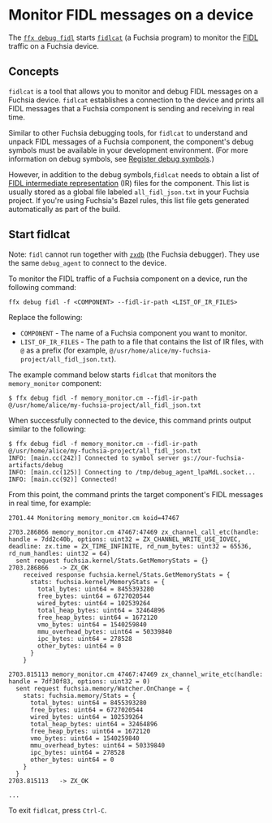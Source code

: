 # Monitor FIDL messages on a device

The [`ffx debug fidl`][ffx-debug-fidl] starts [`fidlcat`][fidlcat] (a
Fuchsia program) to monitor the [FIDL][fidl] traffic on a Fuchsia device.

## Concepts

`fidlcat` is a tool that allows you to monitor and debug FIDL messages
on a Fuchsia device. `fidlcat` establishes a connection to the device and
prints all FIDL messages that a Fuchsia component is sending and receiving
in real time.

Similar to other Fuchsia debugging tools, for
`fidlcat` to understand and unpack FIDL messages of a Fuchsia component,
the component's debug symbols must be available in your development
environment. (For more information on debug symbols, see
[Register debug symbols][register-debug-symbols].)

However, in addition to the debug symbols,`fidlcat` needs to obtain a list
of [FIDL intermediate representation][fidl-ir] (IR) files for the component.
This list is usually stored as a global file labeled `all_fidl_json.txt` in
your Fuchsia project. If you're using Fuchsia's Bazel rules, this list file
gets generated automatically as part of the build.

## Start fidlcat

Note: `fidl` cannot run together with [`zxdb`][zxdb] (the Fuchsia debugger).
They use the same `debug_agent` to connect to the device.

To monitor the FIDL traffic of a Fuchsia component on a device, run the
following command:

```posix-terminal
ffx debug fidl -f <COMPONENT> --fidl-ir-path <LIST_OF_IR_FILES>
```

Replace the following:

*   `COMPONENT` - The name of a Fuchsia component you want to monitor.
*   `LIST_OF_IR_FILES` - The path to a file that contains the list of
     IR files, with `@` as a prefix (for example,
     `@/usr/home/alice/my-fuchsia-project/all_fidl_json.txt`).

The example command below starts `fidlcat` that monitors the
`memory_monitor` component:

```none {:.devsite-disable-click-to-copy}
$ ffx debug fidl -f memory_monitor.cm --fidl-ir-path @/usr/home/alice/my-fuchsia-project/all_fidl_json.txt
```

When successfully connected to the device, this command prints output similar
to the following:

```none {:.devsite-disable-click-to-copy}
$ ffx debug fidl -f memory_monitor.cm --fidl-ir-path @/usr/home/alice/my-fuchsia-project/all_fidl_json.txt
INFO: [main.cc(242)] Connected to symbol server gs://our-fuchsia-artifacts/debug
INFO: [main.cc(125)] Connecting to /tmp/debug_agent_lpaMdL.socket...
INFO: [main.cc(92)] Connected!

```

From this point, the command prints the target component's FIDL messages
in real time, for example:

```none {:.devsite-disable-click-to-copy}
2701.44 Monitoring memory_monitor.cm koid=47467

2703.286866 memory_monitor.cm 47467:47469 zx_channel_call_etc(handle: handle = 7dd2c40b, options: uint32 = ZX_CHANNEL_WRITE_USE_IOVEC, deadline: zx.time = ZX_TIME_INFINITE, rd_num_bytes: uint32 = 65536, rd_num_handles: uint32 = 64)
  sent request fuchsia.kernel/Stats.GetMemoryStats = {}
2703.286866   -> ZX_OK
    received response fuchsia.kernel/Stats.GetMemoryStats = {
      stats: fuchsia.kernel/MemoryStats = {
        total_bytes: uint64 = 8455393280
        free_bytes: uint64 = 6727020544
        wired_bytes: uint64 = 102539264
        total_heap_bytes: uint64 = 32464896
        free_heap_bytes: uint64 = 1672120
        vmo_bytes: uint64 = 1540259840
        mmu_overhead_bytes: uint64 = 50339840
        ipc_bytes: uint64 = 278528
        other_bytes: uint64 = 0
      }
    }

2703.815113 memory_monitor.cm 47467:47469 zx_channel_write_etc(handle: handle = 7df30f83, options: uint32 = 0)
  sent request fuchsia.memory/Watcher.OnChange = {
    stats: fuchsia.memory/Stats = {
      total_bytes: uint64 = 8455393280
      free_bytes: uint64 = 6727020544
      wired_bytes: uint64 = 102539264
      total_heap_bytes: uint64 = 32464896
      free_heap_bytes: uint64 = 1672120
      vmo_bytes: uint64 = 1540259840
      mmu_overhead_bytes: uint64 = 50339840
      ipc_bytes: uint64 = 278528
      other_bytes: uint64 = 0
    }
  }
2703.815113   -> ZX_OK

...
```

To exit `fidlcat`, press `Ctrl-C`.

<!-- Reference links -->

[fidl]: /docs/development/languages/fidl/README.md
[fidlcat]: /docs/development/monitoring/fidlcat/fidlcat_usage.md
[zxdb]: ./start-the-fuchsia-debugger.md
[register-debug-symbols]: ./register-debug-symbols.md
[ffx-debug-fidl]: https://fuchsia.dev/reference/tools/sdk/ffx#fidl
[fidl-ir]: /docs/reference/fidl/language/json-ir.md
